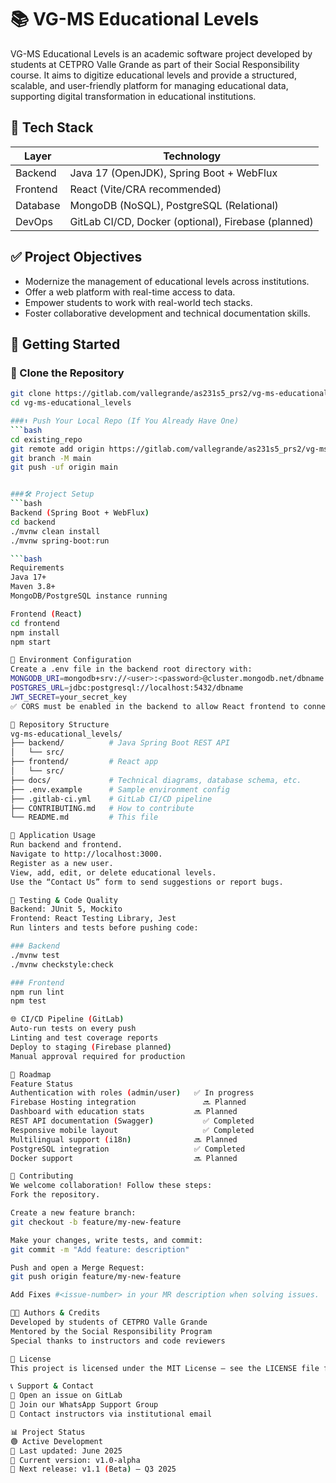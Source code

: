 # 📚 VG-MS Educational Levels

VG-MS Educational Levels is an academic software project developed by students at CETPRO Valle Grande as part of their Social Responsibility course. It aims to digitize educational levels and provide a structured, scalable, and user-friendly platform for managing educational data, supporting digital transformation in educational institutions.

## 🔧 Tech Stack
| Layer     | Technology                          |
|-----------|-------------------------------------|
| Backend   | Java 17 (OpenJDK), Spring Boot + WebFlux |
| Frontend  | React (Vite/CRA recommended)        |
| Database  | MongoDB (NoSQL), PostgreSQL (Relational) |
| DevOps    | GitLab CI/CD, Docker (optional), Firebase (planned) |

## ✅ Project Objectives
- Modernize the management of educational levels across institutions.
- Offer a web platform with real-time access to data.
- Empower students to work with real-world tech stacks.
- Foster collaborative development and technical documentation skills.

## 🚀 Getting Started

### 🔁 Clone the Repository
```bash
git clone https://gitlab.com/vallegrande/as231s5_prs2/vg-ms-educational_levels.git
cd vg-ms-educational_levels

###⬆️ Push Your Local Repo (If You Already Have One)
```bash
cd existing_repo
git remote add origin https://gitlab.com/vallegrande/as231s5_prs2/vg-ms-educational_levels.git
git branch -M main
git push -uf origin main


###🛠️ Project Setup
```bash
Backend (Spring Boot + WebFlux)
cd backend
./mvnw clean install
./mvnw spring-boot:run

```bash
Requirements
Java 17+
Maven 3.8+
MongoDB/PostgreSQL instance running

Frontend (React)
cd frontend
npm install
npm start

🔐 Environment Configuration
Create a .env file in the backend root directory with:
MONGODB_URI=mongodb+srv://<user>:<password>@cluster.mongodb.net/dbname
POSTGRES_URL=jdbc:postgresql://localhost:5432/dbname
JWT_SECRET=your_secret_key
✅ CORS must be enabled in the backend to allow React frontend to connect.

📁 Repository Structure
vg-ms-educational_levels/
├── backend/          # Java Spring Boot REST API
│   └── src/
├── frontend/         # React app
│   └── src/
├── docs/             # Technical diagrams, database schema, etc.
├── .env.example      # Sample environment config
├── .gitlab-ci.yml    # GitLab CI/CD pipeline
├── CONTRIBUTING.md   # How to contribute
└── README.md         # This file

🧩 Application Usage
Run backend and frontend.
Navigate to http://localhost:3000.
Register as a new user.
View, add, edit, or delete educational levels.
Use the “Contact Us” form to send suggestions or report bugs.

🧪 Testing & Code Quality
Backend: JUnit 5, Mockito
Frontend: React Testing Library, Jest
Run linters and tests before pushing code:

### Backend
./mvnw test
./mvnw checkstyle:check

### Frontend
npm run lint
npm test

🌐 CI/CD Pipeline (GitLab)
Auto-run tests on every push
Linting and test coverage reports
Deploy to staging (Firebase planned)
Manual approval required for production

🔭 Roadmap
Feature	Status
Authentication with roles (admin/user)	 ✅ In progress
Firebase Hosting integration	           🔜 Planned
Dashboard with education stats	         🔜 Planned
REST API documentation (Swagger)	       ✅ Completed
Responsive mobile layout	               ✅ Completed
Multilingual support (i18n)	             🔜 Planned
PostgreSQL integration	                 ✅ Completed
Docker support	                         🔜 Planned

🤝 Contributing
We welcome collaboration! Follow these steps:
Fork the repository.

Create a new feature branch:
git checkout -b feature/my-new-feature

Make your changes, write tests, and commit:
git commit -m "Add feature: description"

Push and open a Merge Request:
git push origin feature/my-new-feature

Add Fixes #<issue-number> in your MR description when solving issues.

🧑‍💻 Authors & Credits
Developed by students of CETPRO Valle Grande
Mentored by the Social Responsibility Program
Special thanks to instructors and code reviewers

📜 License
This project is licensed under the MIT License — see the LICENSE file for details.

📞 Support & Contact
📩 Open an issue on GitLab
💬 Join our WhatsApp Support Group
📧 Contact instructors via institutional email

📊 Project Status
🟢 Active Development
🔄 Last updated: June 2025
🚀 Current version: v1.0-alpha
🧠 Next release: v1.1 (Beta) — Q3 2025
